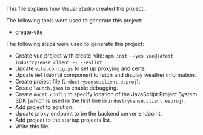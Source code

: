 This file explains how Visual Studio created the project.

The following tools were used to generate this project:
- create-vite

The following steps were used to generate this project:
- Create vue project with create-vite: `npm init --yes vue@latest industrysense.client -- --eslint `.
- Update `vite.config.js` to set up proxying and certs.
- Update `HelloWorld` component to fetch and display weather information.
- Create project file (`industrysense.client.esproj`).
- Create `launch.json` to enable debugging.
- Create `nuget.config` to specify location of the JavaScript Project System SDK (which is used in the first line in `industrysense.client.esproj`).
- Add project to solution.
- Update proxy endpoint to be the backend server endpoint.
- Add project to the startup projects list.
- Write this file.

